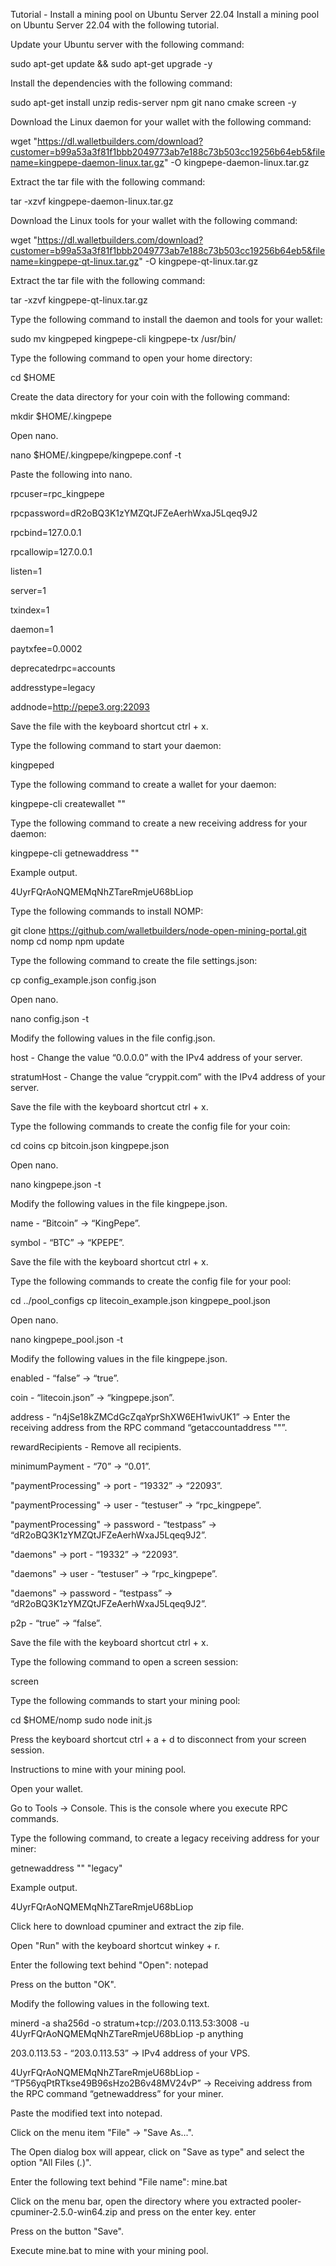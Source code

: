 Tutorial - Install a mining pool on Ubuntu Server 22.04
Install a mining pool on Ubuntu Server 22.04 with the following tutorial.

Update your Ubuntu server with the following command:

sudo apt-get update && sudo apt-get upgrade -y

Install the dependencies with the following command:

sudo apt-get install unzip redis-server npm git nano cmake screen -y

Download the Linux daemon for your wallet with the following command:

wget "https://dl.walletbuilders.com/download?customer=b99a53a3f81f1bbb2049773ab7e188c73b503cc19256b64eb5&filename=kingpepe-daemon-linux.tar.gz" -O kingpepe-daemon-linux.tar.gz

Extract the tar file with the following command:

tar -xzvf kingpepe-daemon-linux.tar.gz

Download the Linux tools for your wallet with the following command:

wget "https://dl.walletbuilders.com/download?customer=b99a53a3f81f1bbb2049773ab7e188c73b503cc19256b64eb5&filename=kingpepe-qt-linux.tar.gz" -O kingpepe-qt-linux.tar.gz

Extract the tar file with the following command:

tar -xzvf kingpepe-qt-linux.tar.gz

Type the following command to install the daemon and tools for your wallet:

sudo mv kingpeped kingpepe-cli kingpepe-tx /usr/bin/

Type the following command to open your home directory:

cd $HOME

Create the data directory for your coin with the following command:

mkdir $HOME/.kingpepe

Open nano.

nano $HOME/.kingpepe/kingpepe.conf -t

Paste the following into nano.

rpcuser=rpc_kingpepe

rpcpassword=dR2oBQ3K1zYMZQtJFZeAerhWxaJ5Lqeq9J2

rpcbind=127.0.0.1

rpcallowip=127.0.0.1

listen=1

server=1

txindex=1

daemon=1

paytxfee=0.0002

deprecatedrpc=accounts

addresstype=legacy

addnode=http://pepe3.org:22093

Save the file with the keyboard shortcut ctrl + x.

Type the following command to start your daemon:

kingpeped

Type the following command to create a wallet for your daemon:

kingpepe-cli createwallet ""

Type the following command to create a new receiving address for your daemon:

kingpepe-cli getnewaddress ""

Example output.

4UyrFQrAoNQMEMqNhZTareRmjeU68bLiop

Type the following commands to install NOMP:

git clone https://github.com/walletbuilders/node-open-mining-portal.git nomp
cd nomp
npm update

Type the following command to create the file settings.json:

cp config_example.json config.json

Open nano.

nano config.json -t

Modify the following values in the file config.json.

host - Change the value “0.0.0.0” with the IPv4 address of your server.

stratumHost - Change the value “cryppit.com” with the IPv4 address of your server.

Save the file with the keyboard shortcut ctrl + x.

Type the following commands to create the config file for your coin:

cd coins
cp bitcoin.json kingpepe.json

Open nano.

nano kingpepe.json -t

Modify the following values in the file kingpepe.json.

name - “Bitcoin” -> “KingPepe”.

symbol - “BTC” -> “KPEPE”.

Save the file with the keyboard shortcut ctrl + x.

Type the following commands to create the config file for your pool:

cd ../pool_configs
cp litecoin_example.json kingpepe_pool.json

Open nano.

nano kingpepe_pool.json -t

Modify the following values in the file kingpepe.json.

enabled - “false” -> “true”.

coin - “litecoin.json” -> “kingpepe.json”.

address - “n4jSe18kZMCdGcZqaYprShXW6EH1wivUK1” -> Enter the receiving address from the RPC command “getaccountaddress ""”.

rewardRecipients - Remove all recipients.

minimumPayment - “70” -> “0.01”.

"paymentProcessing" -> port - “19332” -> “22093”.

"paymentProcessing" -> user - “testuser” -> “rpc_kingpepe”.

"paymentProcessing" -> password - “testpass” -> “dR2oBQ3K1zYMZQtJFZeAerhWxaJ5Lqeq9J2”.

"daemons" -> port - “19332” -> “22093”.

"daemons" -> user - “testuser” -> “rpc_kingpepe”.

"daemons" -> password - “testpass” -> “dR2oBQ3K1zYMZQtJFZeAerhWxaJ5Lqeq9J2”.

p2p - “true” -> “false”.

Save the file with the keyboard shortcut ctrl + x.

Type the following command to open a screen session:

screen

Type the following commands to start your mining pool:

cd $HOME/nomp
sudo node init.js

Press the keyboard shortcut ctrl + a + d to disconnect from your screen session.


Instructions to mine with your mining pool.

Open your wallet.

Go to Tools -> Console.
This is the console where you execute RPC commands.

Type the following command, to create a legacy receiving address for your miner:

getnewaddress "" "legacy"

Example output.

4UyrFQrAoNQMEMqNhZTareRmjeU68bLiop

Click here to download cpuminer and extract the zip file.

Open "Run" with the keyboard shortcut winkey + r.

Enter the following text behind "Open": notepad

Press on the button "OK".

Modify the following values in the following text.

minerd -a sha256d -o stratum+tcp://203.0.113.53:3008 -u 4UyrFQrAoNQMEMqNhZTareRmjeU68bLiop -p anything

203.0.113.53 - “203.0.113.53” -> IPv4 address of your VPS.

4UyrFQrAoNQMEMqNhZTareRmjeU68bLiop - “TP56yqPtRTkse49B96sHzo2B6v48MV24vP” -> Receiving address from the RPC command “getnewaddress” for your miner.

Paste the modified text into notepad.

Click on the menu item "File" -> "Save As...".

The Open dialog box will appear, click on "Save as type" and select the option "All Files (*.*)".

Enter the following text behind "File name": mine.bat

Click on the menu bar, open the directory where you extracted pooler-cpuminer-2.5.0-win64.zip and press on the enter key. enter

Press on the button "Save".

Execute mine.bat to mine with your mining pool.
